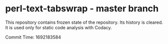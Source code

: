 # perl-text-tabswrap - master branch

This repository contains frozen state of the repository.
Its history is cleared. It is used only for static code
analysis with Codacy.

Commit Time: 1692183584